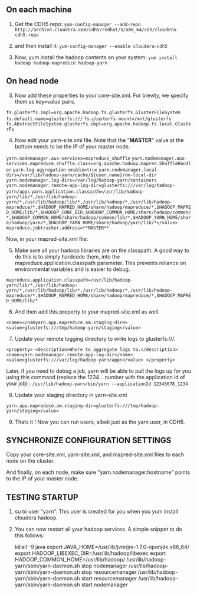 ## On each machine ## 

1) Get the CDH5 repo: `yum-config-manager --add-repo http://archive.cloudera.com/cdh5/redhat/5/x86_64/cdh/cloudera-cdh5.repo`
    
2) and then install it: `yum-config-manager --enable cloudera-cdh5`

3) Now, yum install the hadoop contents on your system: `yum install hadoop hadoop-mapreduce hadoop-yarn`
    
## On head node ##

3) Now add these properties to your core-site.xml.  For brevity, we specify them as key=value pairs. 

`fs.glusterfs.impl=org.apache.hadoop.fs.glusterfs.GlusterFileSystem` 
`fs.default.name=glusterfs:///` 
`fs.glusterfs.mount=/mnt/glusterfs` 
`fs.AbstractFileSystem.glusterfs.impl=org.apache.hadoop.fs.local.GlusterFs` 

4) Now edit your yarn-site.xml file.  Note that the "**MASTER**" value at the bottom needs to be the IP of your master node.

`yarn.nodemanager.aux-services=mapreduce_shuffle` 
`yarn.nodemanager.aux-services.mapreduce_shuffle.class=org.apache.hadoop.mapred.ShuffleHandler`
`yarn.log-aggregation-enable=true` 
`yarn.nodemanager.local-dirs=/var/lib/hadoop-yarn/cache/${user.name}/nm-local-dir` 
`yarn.nodemanager.log-dirs=/var/log/hadoop-yarn/containers` 
`yarn.nodemanager.remote-app-log-dir=glusterfs:///var/log/hadoop-yarn/apps` 
`yarn.application.classpath=/usr/lib/hadoop-yarn/lib/*,/usr/lib/hadoop-yarn/*,/usr/lib/hadoop/lib/*,/usr/lib/hadoop/*,/usr/lib/hadoop-mapreduce/*,$HADOOP_MAPRED_HOME/share/hadoop/mapreduce/*,$HADOOP_MAPRED_HOME/lib/*,$HADOOP_CONF_DIR,$HADOOP_COMMON_HOME/share/hadoop/common/*,$HADOOP_COMMON_HOME/share/hadoop/common/lib/*,$HADOOP_YARN_HOME/share/hadoop/yarn/*,$HADOOP_YARN_HOME/share/hadoop/yarn/lib/*</value>
mapreduce.jobtracker.address=**MASTER**`

Now, in your mapred-site.xml file:

5) Make sure all your hadoop libraries are on the classpath.  A good way to do this is to simply hardcode them, into the mapreduce.application.classpath parameter.  This prevents reliance on environmental variables and is easier to debug.  

`mapreduce.application.classpath=/usr/lib/hadoop-yarn/lib/*,/usr/lib/hadoop-yarn/*,/usr/lib/hadoop/lib/*,/usr/lib/hadoop/*,/usr/lib/hadoop-mapreduce/*,$HADOOP_MAPRED_HOME/share/hadoop/mapreduce/*,$HADOOP_MAPRED_HOME/lib/*`

6) And then add this property to your mapred-site.xml as well.

`<name></namyarn.app.mapreduce.am.staging-dire>
<value>glusterfs:///tmp/hadoop-yarn/staging</value>`

7) Update your remote logging directory to write logs to glusterfs:///.  

`<property>
    <description>Where to aggregate logs to.</description>
    <name>yarn.nodemanager.remote-app-log-dir</name>
    <value>glusterfs:///var/log/hadoop-yarn/apps</value>
  </property>`

Later, if you need to debug a job, yarn will be able to pull the logs up for you using this command (replace the 1234... number with the application id of your job) : `/usr/lib/hadoop-yarn/bin/yarn --applicationId 12345678_1234 `

8) Update your staging directory in yarn-site.xml

 `yarn.app.mapreduce.am.staging-dir=glusterfs:///tmp/hadoop-yarn/staging</value>` 

9) Thats it ! Now you can run users, albeit just as the yarn user, in CDH5.  

## SYNCHRONIZE CONFIGURATION SETTINGS

Copy your core-site.xml, yarn-site.xml, and mapred-site.xml files to each node on the cluster.

And finally, on each node, make sure "yarn.nodemanager.hostname" points to the IP of your master node.

## TESTING STARTUP 

1) su to user "yarn".  This user is created for you when you yum install cloudera hadoop. 

2) You can now restart all your hadoop services.   A simple snippet to do this follows:

    killall -9 java
    export JAVA_HOME=/usr/lib/jvm/jre-1.7.0-openjdk.x86_64/ 
    export HADOOP_LIBEXEC_DIR=/usr/lib/hadoop/libexec
    export HADOOP_COMMON_HOME=/usr/lib/hadoop/
    /usr/lib/hadoop-yarn/sbin/yarn-daemon.sh stop nodemanager
    /usr/lib/hadoop-yarn/sbin/yarn-daemon.sh stop resourcemanager 
    /usr/lib/hadoop-yarn/sbin/yarn-daemon.sh start resourcemanager
    /usr/lib/hadoop-yarn/sbin/yarn-daemon.sh start nodemanager 

